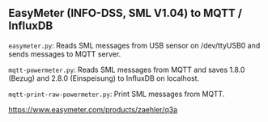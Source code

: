 ## EasyMeter (INFO-DSS, SML V1.04) to MQTT / InfluxDB

`easymeter.py`: Reads SML messages from USB sensor on /dev/ttyUSB0 and sends messages to MQTT server.

`mqtt-powermeter.py`: Reads SML messages from MQTT and saves 1.8.0 (Bezug) and 2.8.0 (Einspeisung) to InfluxDB on localhost.

`mqtt-print-raw-powermeter.py`: Print SML messages from MQTT.

https://www.easymeter.com/products/zaehler/q3a
